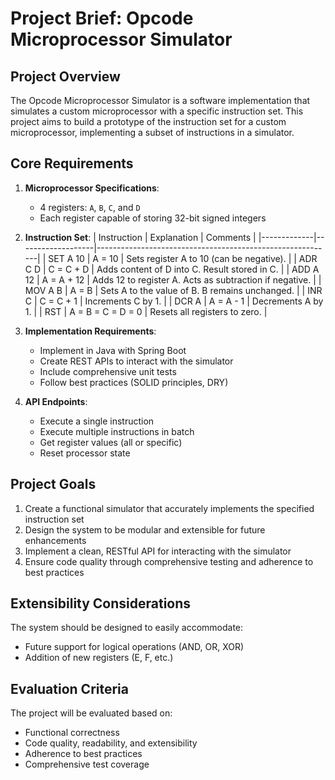 # Project Brief: Opcode Microprocessor Simulator

## Project Overview

The Opcode Microprocessor Simulator is a software implementation that simulates a custom microprocessor with a specific instruction set. This project aims to build a prototype of the instruction set for a custom microprocessor, implementing a subset of instructions in a simulator.

## Core Requirements

1. **Microprocessor Specifications**:
   - 4 registers: `A`, `B`, `C`, and `D`
   - Each register capable of storing 32-bit signed integers

2. **Instruction Set**:
   | Instruction | Explanation       | Comments                                                  |
   |-------------|-------------------|-----------------------------------------------------------|
   | SET A 10    | A = 10            | Sets register A to 10 (can be negative).                  |
   | ADR C D     | C = C + D         | Adds content of D into C. Result stored in C.             |
   | ADD A 12    | A = A + 12        | Adds 12 to register A. Acts as subtraction if negative.   |
   | MOV A B     | A = B             | Sets A to the value of B. B remains unchanged.            |
   | INR C       | C = C + 1         | Increments C by 1.                                        |
   | DCR A       | A = A - 1         | Decrements A by 1.                                        |
   | RST         | A = B = C = D = 0 | Resets all registers to zero.                             |

3. **Implementation Requirements**:
   - Implement in Java with Spring Boot
   - Create REST APIs to interact with the simulator
   - Include comprehensive unit tests
   - Follow best practices (SOLID principles, DRY)

4. **API Endpoints**:
   - Execute a single instruction
   - Execute multiple instructions in batch
   - Get register values (all or specific)
   - Reset processor state

## Project Goals

1. Create a functional simulator that accurately implements the specified instruction set
2. Design the system to be modular and extensible for future enhancements
3. Implement a clean, RESTful API for interacting with the simulator
4. Ensure code quality through comprehensive testing and adherence to best practices

## Extensibility Considerations

The system should be designed to easily accommodate:
- Future support for logical operations (AND, OR, XOR)
- Addition of new registers (E, F, etc.)

## Evaluation Criteria

The project will be evaluated based on:
- Functional correctness
- Code quality, readability, and extensibility
- Adherence to best practices
- Comprehensive test coverage
